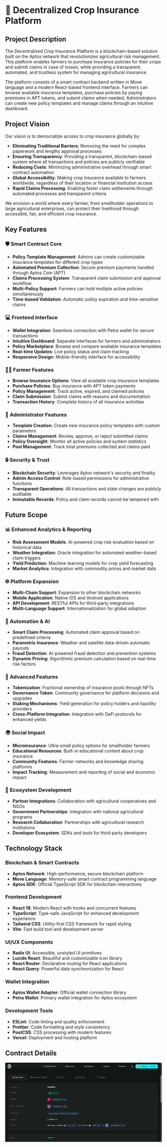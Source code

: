 # 🌾 Decentralized Crop Insurance Platform

## Project Description

The Decentralized Crop Insurance Platform is a blockchain-based solution built on the Aptos network that revolutionizes agricultural risk management. This platform enables farmers to purchase insurance policies for their crops and submit claims in case of losses, while providing a transparent, automated, and trustless system for managing agricultural insurance.

The platform consists of a smart contract backend written in Move language and a modern React-based frontend interface. Farmers can browse available insurance templates, purchase policies by paying premiums in APT tokens, and submit claims when needed. Administrators can create new policy templates and manage claims through an intuitive dashboard.

## Project Vision

Our vision is to democratize access to crop insurance globally by:

- **Eliminating Traditional Barriers**: Removing the need for complex paperwork and lengthy approval processes
- **Ensuring Transparency**: Providing a transparent, blockchain-based system where all transactions and policies are publicly verifiable
- **Reducing Costs**: Minimizing administrative overhead through smart contract automation
- **Global Accessibility**: Making crop insurance available to farmers worldwide, regardless of their location or financial institution access
- **Rapid Claims Processing**: Enabling faster claim settlements through automated processes and transparent criteria

We envision a world where every farmer, from smallholder operations to large agricultural enterprises, can protect their livelihood through accessible, fair, and efficient crop insurance.

## Key Features

### 🛡️ **Smart Contract Core**
- **Policy Template Management**: Admins can create customizable insurance templates for different crop types
- **Automated Premium Collection**: Secure premium payments handled through Aptos Coin (APT)
- **Claims Processing System**: Transparent claim submission and approval workflow
- **Multi-Policy Support**: Farmers can hold multiple active policies simultaneously
- **Time-based Validation**: Automatic policy expiration and time-sensitive claims

### 💻 **Frontend Interface**
- **Wallet Integration**: Seamless connection with Petra wallet for secure transactions
- **Intuitive Dashboard**: Separate interfaces for farmers and administrators
- **Policy Marketplace**: Browse and compare available insurance templates
- **Real-time Updates**: Live policy status and claim tracking
- **Responsive Design**: Mobile-friendly interface for accessibility

### 👨‍🌾 **Farmer Features**
- **Browse Insurance Options**: View all available crop insurance templates
- **Purchase Policies**: Buy insurance with APT token payments
- **Policy Management**: Track active, expired, and claimed policies
- **Claim Submission**: Submit claims with reasons and documentation
- **Transaction History**: Complete history of all insurance activities

### 🔧 **Administrator Features**
- **Template Creation**: Create new insurance policy templates with custom parameters
- **Claims Management**: Review, approve, or reject submitted claims
- **Policy Oversight**: Monitor all active policies and system statistics
- **Pool Management**: Track total premiums collected and claims paid

### 🔒 **Security & Trust**
- **Blockchain Security**: Leverages Aptos network's security and finality
- **Admin Access Control**: Role-based permissions for administrative functions
- **Transparent Operations**: All transactions and state changes are publicly auditable
- **Immutable Records**: Policy and claim records cannot be tampered with

## Future Scope

### 📊 **Enhanced Analytics & Reporting**
- **Risk Assessment Models**: AI-powered crop risk evaluation based on historical data
- **Weather Integration**: Oracle integration for automated weather-based claim triggers
- **Yield Prediction**: Machine learning models for crop yield forecasting
- **Market Analytics**: Integration with commodity prices and market data

### 🌐 **Platform Expansion**
- **Multi-Chain Support**: Expansion to other blockchain networks
- **Mobile Application**: Native iOS and Android applications
- **API Development**: RESTful APIs for third-party integrations
- **Multi-Language Support**: Internationalization for global adoption

### 🤖 **Automation & AI**
- **Smart Claim Processing**: Automated claim approval based on predefined criteria
- **Parametric Insurance**: Weather and satellite data-driven automatic payouts
- **Fraud Detection**: AI-powered fraud detection and prevention systems
- **Dynamic Pricing**: Algorithmic premium calculation based on real-time risk factors

### 📱 **Advanced Features**
- **Tokenization**: Fractional ownership of insurance pools through NFTs
- **Governance Token**: Community governance for platform decisions and upgrades
- **Staking Mechanisms**: Yield generation for policy holders and liquidity providers
- **Cross-Platform Integration**: Integration with DeFi protocols for enhanced yields

### 🌍 **Social Impact**
- **Microinsurance**: Ultra-small policy options for smallholder farmers
- **Educational Resources**: Built-in educational content about crop insurance
- **Community Features**: Farmer networks and knowledge sharing platforms
- **Impact Tracking**: Measurement and reporting of social and economic impact

### 🔗 **Ecosystem Development**
- **Partner Integrations**: Collaboration with agricultural cooperatives and NGOs
- **Government Partnerships**: Integration with national agricultural programs
- **Research Collaboration**: Partnerships with agricultural research institutions
- **Developer Ecosystem**: SDKs and tools for third-party developers

## Technology Stack

### **Blockchain & Smart Contracts**
- **Aptos Network**: High-performance, secure blockchain platform
- **Move Language**: Memory-safe smart contract programming language
- **Aptos SDK**: Official TypeScript SDK for blockchain interactions

### **Frontend Development**
- **React 18**: Modern React with hooks and concurrent features
- **TypeScript**: Type-safe JavaScript for enhanced development experience
- **Tailwind CSS**: Utility-first CSS framework for rapid styling
- **Vite**: Fast build tool and development server

### **UI/UX Components**
- **Radix UI**: Accessible, unstyled UI primitives
- **Lucide React**: Beautiful and customizable icon library
- **React Router**: Declarative routing for React applications
- **React Query**: Powerful data synchronization for React

### **Wallet Integration**
- **Aptos Wallet Adapter**: Official wallet connection library
- **Petra Wallet**: Primary wallet integration for Aptos ecosystem

### **Development Tools**
- **ESLint**: Code linting and quality enforcement
- **Prettier**: Code formatting and style consistency
- **PostCSS**: CSS processing with modern features
- **Vercel**: Deployment and hosting platform

## Contract Details


![alt text](image.png)
